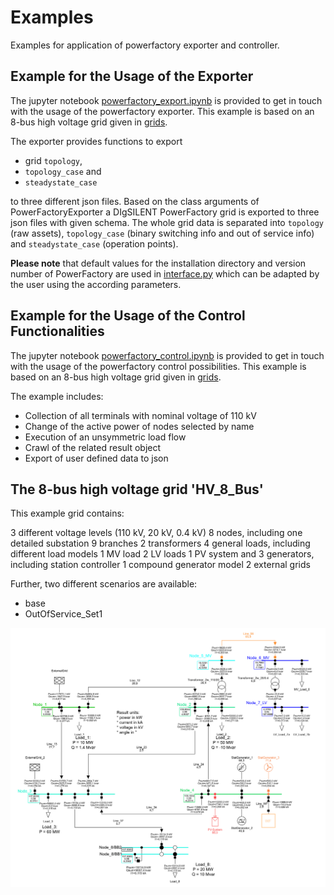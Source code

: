 # Examples

Examples for application of powerfactory exporter and controller.

## Example for the Usage of the Exporter

The jupyter notebook [powerfactory_export.ipynb](powerfactory_export.ipynb) is provided to get in touch with the usage of the powerfactory exporter.
This example is based on an 8-bus high voltage grid given in [grids][link_to_example_grids].

The exporter provides functions to export

+ grid `topology`,
+ `topology_case` and
+ `steadystate_case`

to three different json files.
Based on the class arguments of PowerFactoryExporter a DIgSILENT PowerFactory grid is exported to three json files with given schema. The whole grid data is separated into `topology` (raw assets), `topology_case` (binary switching info and out of service info) and `steadystate_case` (operation points).

**Please note** that default values for the installation directory and version number of PowerFactory are used in [interface.py][link_to_interface] which can be adapted by the user using the according parameters.

## Example for the Usage of the Control Functionalities

The jupyter notebook [powerfactory_control.ipynb](powerfactory_control.ipynb) is provided to get in touch with the usage of the powerfactory control possibilities.
This example is based on an 8-bus high voltage grid given in [grids][link_to_example_grids].

The example includes:

+ Collection of all terminals with nominal voltage of 110 kV
+ Change of the active power of nodes selected by name
+ Execution of an unsymmetric load flow
+ Crawl of the related result object
+ Export of user defined data to json

## The 8-bus high voltage grid 'HV_8_Bus'

This example grid contains:

3 different voltage levels (110 kV, 20 kV, 0.4 kV)
8 nodes, including one detailed substation
9 branches
2 transformers
4 general loads, including different load models
1 MV load
2 LV loads
1 PV system and 3 generators, including station controller
1 compound generator model
2 external grids

Further, two different scenarios are available:

+ base
+ OutOfService_Set1

![HV_8_Bus grid](./grids/HV_8_Bus.png)

[link_to_example_grids]: ./grids
[link_to_interface]: ../powerfactory_tools/interface.py
